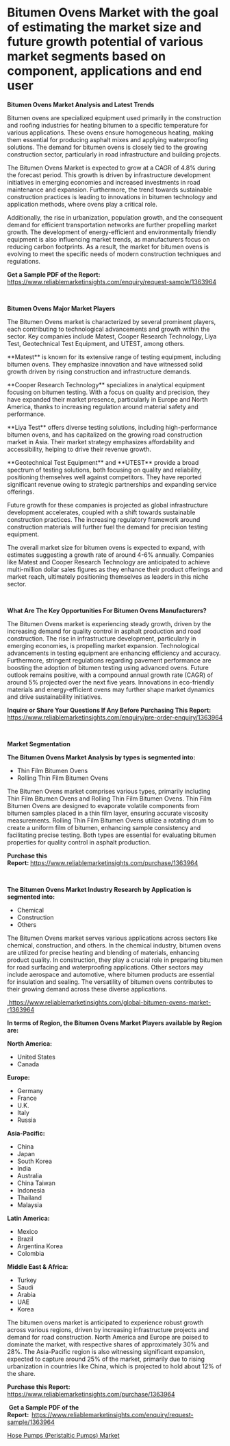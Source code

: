 <p><h1>Bitumen Ovens Market with the goal of estimating the market size and future growth potential of various market segments based on component, applications and end user</h1></p><p><strong>Bitumen Ovens Market Analysis and Latest Trends</strong></p>
<p><p>Bitumen ovens are specialized equipment used primarily in the construction and roofing industries for heating bitumen to a specific temperature for various applications. These ovens ensure homogeneous heating, making them essential for producing asphalt mixes and applying waterproofing solutions. The demand for bitumen ovens is closely tied to the growing construction sector, particularly in road infrastructure and building projects.</p><p>The Bitumen Ovens Market is expected to grow at a CAGR of 4.8% during the forecast period. This growth is driven by infrastructure development initiatives in emerging economies and increased investments in road maintenance and expansion. Furthermore, the trend towards sustainable construction practices is leading to innovations in bitumen technology and application methods, where ovens play a critical role.</p><p>Additionally, the rise in urbanization, population growth, and the consequent demand for efficient transportation networks are further propelling market growth. The development of energy-efficient and environmentally friendly equipment is also influencing market trends, as manufacturers focus on reducing carbon footprints. As a result, the market for bitumen ovens is evolving to meet the specific needs of modern construction techniques and regulations.</p></p>
<p><strong>Get a Sample PDF of the Report:&nbsp;</strong> <a href="https://www.reliablemarketinsights.com/enquiry/request-sample/1363964?utm_campaign=2951&utm_medium=2&utm_source=Github&utm_content=ia&utm_term=12042025&utm_id=bitumen-ovens">https://www.reliablemarketinsights.com/enquiry/request-sample/1363964</a></p>
<p>&nbsp;</p>
<p><strong>Bitumen Ovens Major Market Players</strong></p>
<p><p>The Bitumen Ovens market is characterized by several prominent players, each contributing to technological advancements and growth within the sector. Key companies include Matest, Cooper Research Technology, Liya Test, Geotechnical Test Equipment, and UTEST, among others.</p><p>**Matest** is known for its extensive range of testing equipment, including bitumen ovens. They emphasize innovation and have witnessed solid growth driven by rising construction and infrastructure demands.</p><p>**Cooper Research Technology** specializes in analytical equipment focusing on bitumen testing. With a focus on quality and precision, they have expanded their market presence, particularly in Europe and North America, thanks to increasing regulation around material safety and performance.</p><p>**Liya Test** offers diverse testing solutions, including high-performance bitumen ovens, and has capitalized on the growing road construction market in Asia. Their market strategy emphasizes affordability and accessibility, helping to drive their revenue growth.</p><p>**Geotechnical Test Equipment** and **UTEST** provide a broad spectrum of testing solutions, both focusing on quality and reliability, positioning themselves well against competitors. They have reported significant revenue owing to strategic partnerships and expanding service offerings.</p><p>Future growth for these companies is projected as global infrastructure development accelerates, coupled with a shift towards sustainable construction practices. The increasing regulatory framework around construction materials will further fuel the demand for precision testing equipment.</p><p>The overall market size for bitumen ovens is expected to expand, with estimates suggesting a growth rate of around 4-6% annually. Companies like Matest and Cooper Research Technology are anticipated to achieve multi-million dollar sales figures as they enhance their product offerings and market reach, ultimately positioning themselves as leaders in this niche sector.</p></p>
<p>&nbsp;</p>
<p><strong>What Are The Key Opportunities For Bitumen Ovens Manufacturers?</strong></p>
<p><p>The Bitumen Ovens market is experiencing steady growth, driven by the increasing demand for quality control in asphalt production and road construction. The rise in infrastructure development, particularly in emerging economies, is propelling market expansion. Technological advancements in testing equipment are enhancing efficiency and accuracy. Furthermore, stringent regulations regarding pavement performance are boosting the adoption of bitumen testing using advanced ovens. Future outlook remains positive, with a compound annual growth rate (CAGR) of around 5% projected over the next five years. Innovations in eco-friendly materials and energy-efficient ovens may further shape market dynamics and drive sustainability initiatives.</p></p>
<p><strong>Inquire or Share Your Questions If Any Before Purchasing This Report:</strong> <a href="https://www.reliablemarketinsights.com/enquiry/pre-order-enquiry/1363964?utm_campaign=2951&utm_medium=2&utm_source=Github&utm_content=ia&utm_term=12042025&utm_id=bitumen-ovens">https://www.reliablemarketinsights.com/enquiry/pre-order-enquiry/1363964</a></p>
<p>&nbsp;</p>
<p><strong>Market Segmentation</strong></p>
<p><strong>The Bitumen Ovens Market Analysis by types is segmented into:</strong></p>
<p><ul><li>Thin Film Bitumen Ovens</li><li>Rolling Thin Film  Bitumen Ovens</li></ul></p>
<p><p>The Bitumen Ovens market comprises various types, primarily including Thin Film Bitumen Ovens and Rolling Thin Film Bitumen Ovens. Thin Film Bitumen Ovens are designed to evaporate volatile components from bitumen samples placed in a thin film layer, ensuring accurate viscosity measurements. Rolling Thin Film Bitumen Ovens utilize a rotating drum to create a uniform film of bitumen, enhancing sample consistency and facilitating precise testing. Both types are essential for evaluating bitumen properties for quality control in asphalt production.</p></p>
<p><strong>Purchase this Report:&nbsp;</strong><a href="https://www.reliablemarketinsights.com/purchase/1363964?utm_campaign=2951&utm_medium=2&utm_source=Github&utm_content=ia&utm_term=12042025&utm_id=bitumen-ovens">https://www.reliablemarketinsights.com/purchase/1363964</a></p>
<p>&nbsp;</p>
<p><strong>The Bitumen Ovens Market Industry Research by Application is segmented into:</strong></p>
<p><ul><li>Chemical</li><li>Construction</li><li>Others</li></ul></p>
<p><p>The Bitumen Ovens market serves various applications across sectors like chemical, construction, and others. In the chemical industry, bitumen ovens are utilized for precise heating and blending of materials, enhancing product quality. In construction, they play a crucial role in preparing bitumen for road surfacing and waterproofing applications. Other sectors may include aerospace and automotive, where bitumen products are essential for insulation and sealing. The versatility of bitumen ovens contributes to their growing demand across these diverse applications.</p></p>
<p><a href="https://www.reliablemarketinsights.com/global-bitumen-ovens-market-r1363964?utm_campaign=2951&utm_medium=2&utm_source=Github&utm_content=ia&utm_term=12042025&utm_id=bitumen-ovens">&nbsp;https://www.reliablemarketinsights.com/global-bitumen-ovens-market-r1363964</a></p>
<p><strong>In terms of Region, the Bitumen Ovens Market Players available by Region are:</strong></p>
<p>
    <p> <strong> North America: </strong>
        <ul>
            <li>United States</li>
            <li>Canada</li>
        </ul>
        </p> 
    <p> <strong> Europe: </strong>
        <ul>
            <li>Germany</li>
            <li>France</li>
            <li>U.K.</li>
            <li>Italy</li>
            <li>Russia</li>
        </ul>
        </p> 
    <p> <strong> Asia-Pacific: </strong>
        <ul>
            <li>China</li>
            <li>Japan</li>
            <li>South Korea</li>
            <li>India</li>
            <li>Australia</li>
            <li>China Taiwan</li>
            <li>Indonesia</li>
            <li>Thailand</li>
            <li>Malaysia</li>
        </ul>
        </p> 
    <p> <strong> Latin America: </strong>
        <ul>
            <li>Mexico</li>
            <li>Brazil</li>
            <li>Argentina Korea</li>
            <li>Colombia</li>
        </ul>
        </p> 
    <p> <strong> Middle East & Africa: </strong>
        <ul>
            <li>Turkey</li>
            <li>Saudi</li>
            <li>Arabia</li>
            <li>UAE</li>
            <li>Korea</li>
        </ul>
    </p>
    </p>
<p><p>The bitumen ovens market is anticipated to experience robust growth across various regions, driven by increasing infrastructure projects and demand for road construction. North America and Europe are poised to dominate the market, with respective shares of approximately 30% and 28%. The Asia-Pacific region is also witnessing significant expansion, expected to capture around 25% of the market, primarily due to rising urbanization in countries like China, which is projected to hold about 12% of the share.</p></p>
<p><strong>Purchase this Report: </strong><a href="https://www.reliablemarketinsights.com/purchase/1363964?utm_campaign=2951&utm_medium=2&utm_source=Github&utm_content=ia&utm_term=12042025&utm_id=bitumen-ovens">https://www.reliablemarketinsights.com/purchase/1363964</a></p>
<p>&nbsp;<strong>Get a Sample PDF of the Report:&nbsp;&nbsp;</strong><a href="https://www.reliablemarketinsights.com/enquiry/request-sample/1363964?utm_campaign=2951&utm_medium=2&utm_source=Github&utm_content=ia&utm_term=12042025&utm_id=bitumen-ovens">https://www.reliablemarketinsights.com/enquiry/request-sample/1363964</a></p>
<p><strong></strong></p>
<p><p><a href="https://github.com/chaturberville8181/Market-Research-Report-List-1/blob/main/hose-pumps-peristaltic-pumps-market.md?utm_campaign=2951&utm_medium=2&utm_source=Github&utm_content=ia&utm_term=12042025&utm_id=bitumen-ovens">Hose Pumps (Peristaltic Pumps) Market</a></p></p>